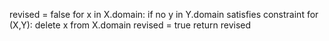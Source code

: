 revised = false
for x in X.domain:
if no y in Y.domain satisfies constraint for (X,Y):
delete x from X.domain
revised = true
return revised